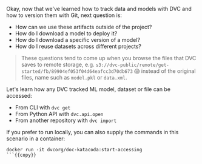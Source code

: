 Okay, now that we've learned how to track data and models with DVC and how to
version them with Git, next question is:

* How can we use these artifacts outside of the project?
* How do I download a model to deploy it?
* How do I download a specific version of a model?
* How do I reuse datasets across different projects?

> These questions tend to come up when you browse the files that DVC saves to
> remote storage, e.g.
> `s3://dvc-public/remote/get-started/fb/89904ef053f04d64eafcc3d70db673` 😱
> instead of the original files, name such as `model.pkl` or `data.xml`.

Let's learn how any DVC tracked ML model, dataset or file can be accessed:

* From CLI with `dvc get`
* From Python API with `dvc.api.open`
* From another repository with `dvc import`

If you prefer to run locally, you can also supply the commands in this scenario
in a container: 

```
docker run -it dvcorg/doc-katacoda:start-accessing
```{{copy}}
